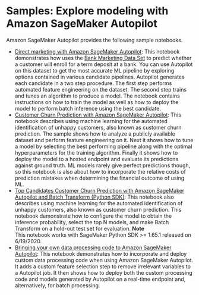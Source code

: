# Samples: Explore modeling with Amazon SageMaker Autopilot<a name="autopilot-samples"></a>

Amazon SageMaker Autopilot provides the following sample notebooks\.
+ [ Direct marketing with Amazon SageMaker Autopilot](https://sagemaker-examples.readthedocs.io/en/latest/autopilot/sagemaker_autopilot_direct_marketing.html): This notebook demonstrates how uses the [Bank Marketing Data Set](https://archive.ics.uci.edu/ml/datasets/bank+marketing) to predict whether a customer will enroll for a term deposit at a bank\. You can use Autopilot on this dataset to get the most accurate ML pipeline by exploring options contained in various candidate pipelines\. Autopilot generates each candidate in a two step procedure\. The first step performs automated feature engineering on the dataset\. The second step trains and tunes an algorithm to produce a model\. The notebook contains instructions on how to train the model as well as how to deploy the model to perform batch inference using the best candidate\.
+ [Customer Churn Prediction with Amazon SageMaker Autopilot](https://sagemaker-examples.readthedocs.io/en/latest/autopilot/autopilot_customer_churn.html): This notebook describes using machine learning for the automated identification of unhappy customers, also known as customer churn prediction\. The sample shows how to analyze a publicly available dataset and perform feature engineering on it\. Next it shows how to tune a model by selecting the best performing pipeline along with the optimal hyperparameters for the training algorithm\. Finally it shows how to deploy the model to a hosted endpoint and evaluate its predictions against ground truth\. ML models rarely give perfect predictions though, so this notebook is also about how to incorporate the relative costs of prediction mistakes when determining the financial outcome of using ML\.
+ [Top Candidates Customer Churn Prediction with Amazon SageMaker Autopilot and Batch Transform \(Python SDK\)](https://sagemaker-examples.readthedocs.io/en/latest/autopilot/autopilot_customer_churn_high_level_with_evaluation.html): This notebook also describes using machine learning for the automated identification of unhappy customers, also known as customer churn prediction\. This notebook demonstrate how to configure the model to obtain the inference probability, select the top N models, and make Batch Transform on a hold\-out test set for evaluation\. 
**Note**  
This notebook works with SageMaker Python SDK >= 1\.65\.1 released on 6/19/2020\.
+ [Bringing your own data processing code to Amazon SageMaker Autopilot](https://sagemaker-examples.readthedocs.io/en/latest/autopilot/custom-feature-selection/Feature_selection_autopilot.html): This notebook demonstrates how to incorporate and deploy custom data processing code when using Amazon SageMaker Autopilot\. It adds a custom feature selection step to remove irrelevant variables to a Autopilot job\. It then shows how to deploy both the custom processing code and models generated by Autopilot on a real\-time endpoint and, alternatively, for batch processing\. 